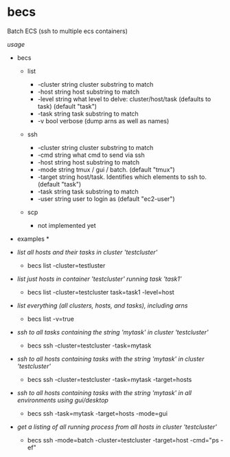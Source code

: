 # becs
Batch ECS (ssh to multiple ecs containers)

*usage*

* becs 
  * list
     * -cluster string cluster substring to match
     * -host string host substring to match
     * -level string what level to delve: cluster/host/task (defaults to task) (default "task")
     * -task string task substring to match
     * -v bool verbose (dump arns as well as names)
 
  * ssh
    * -cluster string cluster substring to match
    * -cmd string what cmd to send via ssh
    * -host string host substring to match
    * -mode string tmux / gui / batch.  (default "tmux")
    * -target string host/task. Identifies which elements to ssh to. (default "task")
    * -task string task substring to match
    * -user string user to login as (default "ec2-user")

  * scp
    * not implemented yet
    
* examples *

* *list all hosts and their tasks in cluster 'testcluster'*
    * becs list -cluster=testluster
* *list just hosts in container 'testcluster' running task 'task1'*
    * becs list -cluster=testcluster task=task1 -level=host
* *list everything (all clusters, hosts, and tasks), including arns*
    * becs list -v=true
    
* *ssh to all tasks containing the string 'mytask' in cluster 'testcluster'*
    * becs ssh -cluster=testcluster -task=mytask
* *ssh to all hosts containing tasks with the string 'mytask' in cluster 'testcluster'*
    * becs ssh -cluster=testcluster -task=mytask -target=hosts
* *ssh to all hosts containing tasks with the string 'mytask' in all environments using gui/desktop*
    * becs ssh -task=mytask -target=hosts -mode=gui
* *get a listing of all running process from all hosts in cluster 'testcluster'*
    * becs ssh -mode=batch -cluster=testcluster -target=host -cmd="ps -ef"
    